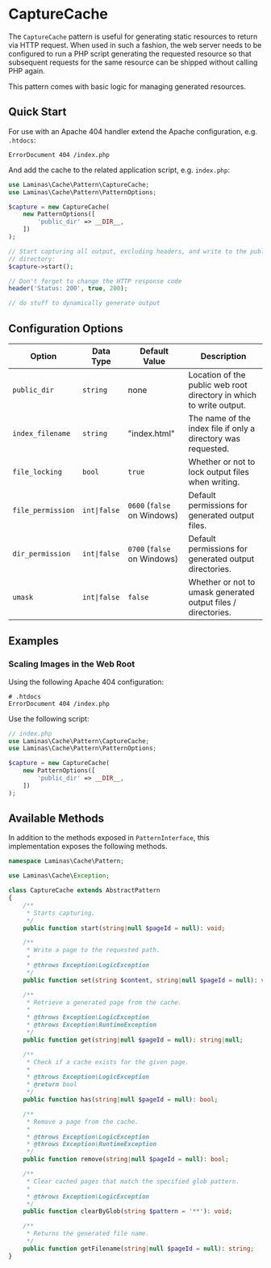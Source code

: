 # CaptureCache

The `CaptureCache` pattern is useful for generating static resources to return
via HTTP request. When used in such a fashion, the web server needs to be
configured to run a PHP script generating the requested resource so that
subsequent requests for the same resource can be shipped without calling PHP
again.

This pattern comes with basic logic for managing generated resources.

## Quick Start

For use with an Apache 404 handler extend the Apache configuration, e.g.
`.htdocs`:

```apacheconf
ErrorDocument 404 /index.php
```

And add the cache to the related application script, e.g. `index.php`:

```php
use Laminas\Cache\Pattern\CaptureCache;
use Laminas\Cache\Pattern\PatternOptions;

$capture = new CaptureCache(
    new PatternOptions([
        'public_dir' => __DIR__,
    ])
);

// Start capturing all output, excluding headers, and write to the public
// directory:
$capture->start();

// Don't forget to change the HTTP response code
header('Status: 200', true, 200);

// do stuff to dynamically generate output
```

## Configuration Options

Option | Data Type | Default Value | Description
------ | --------- | ------------- | -----------
`public_dir` | `string` | none | Location of the public web root directory in which to write output.
`index_filename` | `string` | "index.html" | The name of the index file if only a directory was requested.
`file_locking` | `bool` | `true` | Whether or not to lock output files when writing.
`file_permission` | `int\|false` | `0600` (`false` on Windows) | Default permissions for generated output files.
`dir_permission` | `int\|false` | `0700` (`false` on Windows) | Default permissions for generated output directories.
`umask` | `int\|false` | `false` | Whether or not to umask generated output files / directories.

## Examples

### Scaling Images in the Web Root

Using the following Apache 404 configuration:

```apacheconf
# .htdocs
ErrorDocument 404 /index.php
```

Use the following script:

```php
// index.php
use Laminas\Cache\Pattern\CaptureCache;
use Laminas\Cache\Pattern\PatternOptions;

$capture = new CaptureCache(
    new PatternOptions([
        'public_dir' => __DIR__,
    ])
);
```

## Available Methods

In addition to the methods exposed in `PatternInterface`, this implementation
exposes the following methods.

```php
namespace Laminas\Cache\Pattern;

use Laminas\Cache\Exception;

class CaptureCache extends AbstractPattern
{
    /**
     * Starts capturing.
     */
    public function start(string|null $pageId = null): void;

    /**
     * Write a page to the requested path.
     *
     * @throws Exception\LogicException
     */
    public function set(string $content, string|null $pageId = null): void;

    /**
     * Retrieve a generated page from the cache.
     *
     * @throws Exception\LogicException
     * @throws Exception\RuntimeException
     */
    public function get(string|null $pageId = null): string|null;

    /**
     * Check if a cache exists for the given page.
     *
     * @throws Exception\LogicException
     * @return bool
     */
    public function has(string|null $pageId = null): bool;

    /**
     * Remove a page from the cache.
     *
     * @throws Exception\LogicException
     * @throws Exception\RuntimeException
     */
    public function remove(string|null $pageId = null): bool;

    /**
     * Clear cached pages that match the specified glob pattern.
     *
     * @throws Exception\LogicException
     */
    public function clearByGlob(string $pattern = '**'): void;

    /**
     * Returns the generated file name.
     */
    public function getFilename(string|null $pageId = null): string;
}
```
